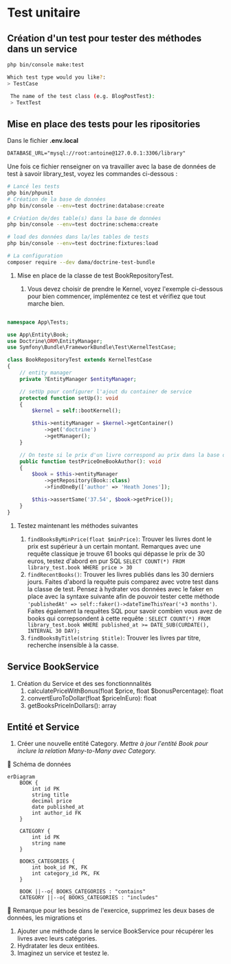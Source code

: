 # Test unitaire

## Création d'un test pour tester des méthodes dans un service

```bash
php bin/console make:test

Which test type would you like?:
> TestCase

 The name of the test class (e.g. BlogPostTest):
 > TextTest

```

## Mise en place des tests pour les ripositories

Dans le fichier **.env.local**

```txt
DATABASE_URL="mysql://root:antoine@127.0.0.1:3306/library"
```

Une fois ce fichier renseigner on va travailler avec la base de données de test à savoir library_test, voyez les commandes ci-dessous :

```bash
# Lancé les tests
php bin/phpunit
# Création de la base de données
php bin/console --env=test doctrine:database:create

# Création de/des table(s) dans la base de données
php bin/console --env=test doctrine:schema:create

# load des données dans la/les tables de tests
php bin/console --env=test doctrine:fixtures:load

# La configuration 
composer require --dev dama/doctrine-test-bundle
```

1. Mise en place de la classe de test BookRepositoryTest.
   
   1. Vous devez choisir de prendre le Kernel, voyez l'exemple ci-dessous pour bien commencer, implémentez ce test et vérifiez que tout marche bien.
```php

namespace App\Tests;

use App\Entity\Book;
use Doctrine\ORM\EntityManager;
use Symfony\Bundle\FrameworkBundle\Test\KernelTestCase;

class BookRepositoryTest extends KernelTestCase
{
    // entity manager 
    private ?EntityManager $entityManager;

    // setUp pour configurer l'ajout du container de service
    protected function setUp(): void
    {
        $kernel = self::bootKernel();

        $this->entityManager = $kernel->getContainer()
            ->get('doctrine')
            ->getManager();
    }

    // On teste si le prix d'un livre correspond au prix dans la base de données
    public function testPriceOneBookAuthor(): void
    {
        $book = $this->entityManager
            ->getRepository(Book::class)
            ->findOneBy(['author' => 'Heath Jones']);

        $this->assertSame('37.54', $book->getPrice());
    }
}
```

1. Testez maintenant les méthodes suivantes 
   
   1.  `findBooksByMinPrice(float $minPrice)`: Trouver les livres dont le prix est supérieur à un certain montant. Remarques avec une requête classique je trouve 61 books qui dépasse le prix de 30 euros, testez d'abord en pur SQL  `SELECT COUNT(*) FROM library_test.book WHERE price > 30`
   2. `findRecentBooks()`: Trouver les livres publiés dans les 30 derniers jours. Faites d'abord la requête puis comparez avec votre test dans la classe de test. Pensez à hydrater vos données avec le faker en place avec la syntaxe suivante afin de pouvoir tester cette méthode `'publishedAt' => self::faker()->dateTimeThisYear('+3 months')`. Faites également la requêtes SQL pour savoir combien vous avez de books qui correpsondent à cette requête : `SELECT COUNT(*) FROM library_test.book WHERE published_at >= DATE_SUB(CURDATE(), INTERVAL 30 DAY);`
   3. `findBooksByTitle(string $title)`: Trouver les livres par titre, recherche insensible à la casse.

## Service BookService

1. Création du Service et des ses fonctionnnalités 
    1. calculatePriceWithBonus(float $price, float $bonusPercentage): float
    1. convertEuroToDollar(float $priceInEuro): float
    1. getBooksPriceInDollars(): array
   
## Entité et Service 

1. Créer une nouvelle entité Category.
*Mettre à jour l'entité Book pour inclure la relation Many-to-Many avec Category.*

🥟 Schéma de données

```mermaid
erDiagram
    BOOK {
        int id PK
        string title
        decimal price
        date published_at
        int author_id FK
    }
    
    CATEGORY {
        int id PK
        string name
    }

    BOOKS_CATEGORIES {
        int book_id PK, FK
        int category_id PK, FK
    }

    BOOK ||--o{ BOOKS_CATEGORIES : "contains"
    CATEGORY ||--o{ BOOKS_CATEGORIES : "includes"
```

🎱 Remarque pour les besoins de l'exercice, supprimez les deux bases de données, les migrations et 

   1. Ajouter une méthode dans le service BookService pour récupérer les livres avec leurs catégories.
   2. Hydratater les deux entitées.
   3. Imaginez un service et testez le.